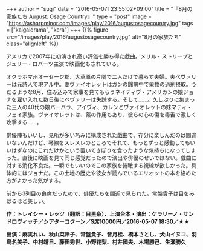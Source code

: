 +++
author = "sugi"
date = "2016-05-07T23:55:02+09:00"
title = "『8月の家族たち August: Osage Country』"
type = "post"
image = "https://asharpminor.com/images/play/2016/augustosagecountry.jpg"
tags = ["kaigaidrama", "kera"]
+++
{{% figure src="/images/play/2016/augustosagecountry.jpg" alt="8月の家族たち" class="alignleft" %}}

アメリカで2007年に初演され高い評価を勝ち得た戯曲。メリル・ストリープとジュリー・ロバーツ主演で映画化もされている。

オクラホマ州オーセージ郡、大草原の片隅で二人だけで暮らす夫婦。夫ベヴァリーは元詩人で現アル中。妻ヴァイオレットはガンの闘病中で薬物の過剰摂取。うだるような8月、住み込みで家事を見てもらうネイティヴ・アメリカンの娘ジョナを雇い入れた数日後にベヴァリーは失踪する。そして……。久しぶりに集まった三人の40代の娘バーバラ、アイヴィ、カレンとヴァイオレットの妹マティ・フェイ家族。ヴァイオレットは、薬の作用もあり、彼らの心の傷を毒舌で激しく攻撃する……。

俳優陣もいいし、見所が多い巧みに構成された戯曲で、存分に楽しんだのは間違いないんだけど、琴線をスレスレのところでそれて、もっとずっと感動してもいいはずなのにこれだけかという置いてきぼりを食ったような気持ちになってしまった。直後に映画を見て同じ感覚だったので演出や俳優のせいではない。戯曲に対する消化不良だ。一瞬でもいいのでこの家族を俯瞰する視線が欲しかった。具体的にはジョナだ。この土地の歴史や彼女が読んでいるエリオットの本を絡めた方がよかった気がする。

前から3列目の良席だったので、俳優たちを間近で見られた。常盤貴子は目をみはるほど美しい。

**作：トレイシー・レッツ（翻訳：目黒条）、上演台本・演出：ケラリーノ・サンドロヴィッチ／シアターコクーン／S席10000円／2016-05-07 18:30／★★**

**出演：麻実れい、秋山菜津子、常盤貴子、音月桂、橋本さとし、犬山イヌコ、羽鳥名美子、中村靖日、藤田秀世、小野花梨、村井國夫、木場勝己、生瀬勝久**
